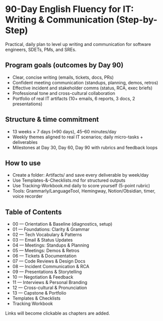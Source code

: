 # 90-Day English Fluency for IT: Writing & Communication (Step-by-Step)

Practical, daily plan to level up writing and communication for software engineers, SDETs, PMs, and SREs.

## Program goals (outcomes by Day 90)
- Clear, concise writing (emails, tickets, docs, PRs)
- Confident meeting communication (standups, planning, demos, retros)
- Effective incident and stakeholder comms (status, RCA, exec briefs)
- Professional tone and cross-cultural collaboration
- Portfolio of real IT artifacts (10+ emails, 6 reports, 3 docs, 2 presentations)

## Structure & time commitment
- 13 weeks × 7 days (≈90 days), 45–60 minutes/day
- Weekly themes aligned to real IT scenarios; daily micro-tasks + deliverables
- Milestones at Day 30, Day 60, Day 90 with rubrics and feedback loops

## How to use
- Create a folder: Artifacts/ and save every deliverable by week/day
- Use Templates-&-Checklists.md for structured outputs
- Use Tracking-Workbook.md daily to score yourself (5-point rubric)
- Tools: Grammarly/LanguageTool, Hemingway, Notion/Obsidian, timer, voice recorder

## Table of Contents
- 00 — Orientation & Baseline (diagnostics, setup)
- 01 — Foundations: Clarity & Grammar
- 02 — Tech Vocabulary & Patterns
- 03 — Email & Status Updates
- 04 — Meetings: Standups & Planning
- 05 — Meetings: Demos & Retros
- 06 — Tickets & Documentation
- 07 — Code Reviews & Design Docs
- 08 — Incident Communication & RCA
- 09 — Presentations & Storytelling
- 10 — Negotiation & Feedback
- 11 — Interviews & Personal Branding
- 12 — Cross-cultural & Pronunciation
- 13 — Capstone & Portfolio
- Templates & Checklists
- Tracking Workbook

Links will become clickable as chapters are added.
